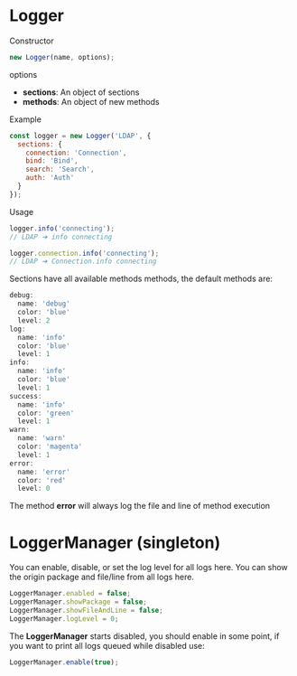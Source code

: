# Logger

Constructor
```javascript
new Logger(name, options);
```

options
* **sections**: An object of sections
* **methods**: An object of new methods

Example
```javascript
const logger = new Logger('LDAP', {
  sections: {
    connection: 'Connection',
    bind: 'Bind',
    search: 'Search',
    auth: 'Auth'
  }
});
```

Usage
```javascript
logger.info('connecting');
// LDAP ➔ info connecting

logger.connection.info('connecting');
// LDAP ➔ Connection.info connecting
```

Sections have all available methods methods, the default methods are:
```javascript
debug:
  name: 'debug'
  color: 'blue'
  level: 2
log:
  name: 'info'
  color: 'blue'
  level: 1
info:
  name: 'info'
  color: 'blue'
  level: 1
success:
  name: 'info'
  color: 'green'
  level: 1
warn:
  name: 'warn'
  color: 'magenta'
  level: 1
error:
  name: 'error'
  color: 'red'
  level: 0
```

The method **error** will always log the file and line of method execution


# LoggerManager (singleton)

You can enable, disable, or set the log level for all logs here.
You can show the origin package and file/line from all logs here.

```javascript
LoggerManager.enabled = false;
LoggerManager.showPackage = false;
LoggerManager.showFileAndLine = false;
LoggerManager.logLevel = 0;
```

The **LoggerManager** starts disabled, you should enable in some point, if you want to print all logs queued while disabled use:
```javascript
LoggerManager.enable(true);
```

